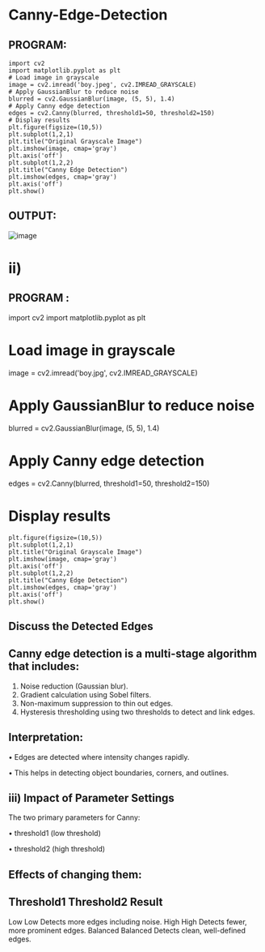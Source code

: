 # Canny-Edge-Detection
## PROGRAM:
```
import cv2
import matplotlib.pyplot as plt
# Load image in grayscale
image = cv2.imread('boy.jpeg', cv2.IMREAD_GRAYSCALE)
# Apply GaussianBlur to reduce noise
blurred = cv2.GaussianBlur(image, (5, 5), 1.4)
# Apply Canny edge detection
edges = cv2.Canny(blurred, threshold1=50, threshold2=150)
# Display results
plt.figure(figsize=(10,5))
plt.subplot(1,2,1)
plt.title("Original Grayscale Image")
plt.imshow(image, cmap='gray')
plt.axis('off')
plt.subplot(1,2,2)
plt.title("Canny Edge Detection")
plt.imshow(edges, cmap='gray')
plt.axis('off')
plt.show()

```

## OUTPUT:

![image](https://github.com/user-attachments/assets/8b696926-69e9-49ae-b3e5-198983bbd4a3)

# ii)
## PROGRAM :
import cv2
import matplotlib.pyplot as plt
# Load image in grayscale
image = cv2.imread('boy.jpg', cv2.IMREAD_GRAYSCALE)
# Apply GaussianBlur to reduce noise
blurred = cv2.GaussianBlur(image, (5, 5), 1.4)
# Apply Canny edge detection
edges = cv2.Canny(blurred, threshold1=50, threshold2=150)
# Display results
```
plt.figure(figsize=(10,5))
plt.subplot(1,2,1)
plt.title("Original Grayscale Image")
plt.imshow(image, cmap='gray')
plt.axis('off')
plt.subplot(1,2,2)
plt.title("Canny Edge Detection")
plt.imshow(edges, cmap='gray')
plt.axis('off')
plt.show()

```
## Discuss the Detected Edges

## Canny edge detection is a multi-stage algorithm that includes:

1. Noise reduction (Gaussian blur).
2. Gradient calculation using Sobel filters.
3. Non-maximum suppression to thin out edges.
4. Hysteresis thresholding using two thresholds to detect and link edges.
## Interpretation:

• Edges are detected where intensity changes rapidly.

• This helps in detecting object boundaries, corners, and outlines.

## iii) Impact of Parameter Settings
The two primary parameters for Canny:

• threshold1 (low threshold)

• threshold2 (high threshold)

## Effects of changing them:
## Threshold1 Threshold2 Result
Low Low Detects more edges including noise.
High High Detects fewer, more prominent edges.
Balanced Balanced Detects clean, well-defined edges.

